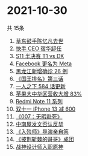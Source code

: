 # 2021-10-30
  共 15条

  <!-- BEGIN -->
  <!-- 最后更新时间:Sat Oct 30 2021 13:15:21 GMT+0000 (Coordinated Universal Time) -->
  1. [草东鼓手陈忆凡去世](https://www.zhihu.com/search?q=草东没有派对)
1. [快手 CEO 宿华卸任](https://www.zhihu.com/search?q=快手)
1. [S11 半决赛 T1 vs DK](https://www.zhihu.com/search?q=t1)
1. [Facebook 更名为 Meta](https://www.zhihu.com/search?q=facebook)
1. [黑龙江新增确诊 26 例](https://www.zhihu.com/search?q=黑龙江疫情)
1. [《国王排名》第三话](https://www.zhihu.com/search?q=国王排名)
1. [一人之下 584 话更新](https://www.zhihu.com/search?q=一人之下)
1. [苹果大中华区营收大增 83%](https://www.zhihu.com/search?q=苹果财报)
1. [Redmi Note 11 系列](https://www.zhihu.com/search?q=红米note11)
1. [双十一 iPhone 13 减 600](https://www.zhihu.com/search?q=双11苹果)
1. [《007：无暇赴死》](https://www.zhihu.com/search?q=007)
1. [中南屋发文否认反华](https://www.zhihu.com/search?q=中南屋)
1. [《入殓师》导演亲自答](https://www.zhihu.com/search?q=入殓师)
1. [《披荆斩棘的哥哥》成团](https://www.zhihu.com/search?q=披荆斩棘的哥哥)
1. [战神设计师入职原神](https://www.zhihu.com/search?q=原神)
  <!-- END -->
  